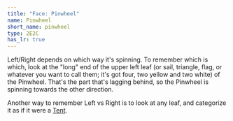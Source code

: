 ```yaml
---
title: "Face: Pinwheel"
name: Pinwheel
short_name: pinwheel
type: 2E2C
has_lr: true
---
```


Left/Right depends on which way it's spinning.  To remember which is which, look at the "long" end of the upper left leaf (or sail, triangle, flag, or whatever you want to call them; it's got four, two yellow and two white) of the Pinwheel.  That's the part that's lagging behind, so the Pinwheel is spinning towards the other direction.

Another way to remember Left vs Right is to look at any leaf, and categorize it as if it were a [Tent](tent).
